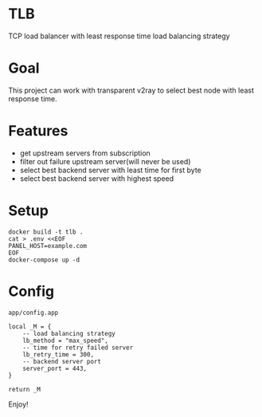 # TLB

TCP load balancer with least response time load balancing strategy

# Goal

This project can work with transparent v2ray to select best node with least response time.

# Features

* get upstream servers from subscription
* filter out failure upstream server(will never be used)
* select best backend server with least time for first byte
* select best backend server with highest speed

# Setup

```
docker build -t tlb .
cat > .env <<EOF
PANEL_HOST=example.com
EOF
docker-compose up -d
```

# Config

`app/config.app`

```
local _M = {
    -- load balancing strategy
    lb_method = "max_speed",
    -- time for retry failed server
    lb_retry_time = 300,
    -- backend server port
    server_port = 443,
}

return _M
```

Enjoy!
